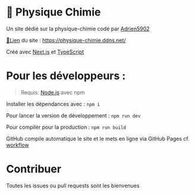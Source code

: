 # 🧪 Physique Chimie
Un site dédié sur la physique-chimie codé par [Adrien5902](https://github.com/Adrien5902)

[🔗Lien](https://physique-chimie.ddns.net/) du site : https://physique-chimie.ddns.net/

Créé avec [Next.js](https://nextjs.org/) et [TypeScript](https://www.typescriptlang.org/)

# Pour les développeurs :

> Requis: [Node.js](https://nodejs.org/) avec npm

Installer les dépendances avec :
```npm i```

Pour lancer la version de développement :
```npm run dev```

Pour compiler pour la production :
```npm run build```

GitHub compile automatique le site et le mets en ligne via GitHub Pages cf. [workflow](./.github/workflows/nextjs.yaml)

# Contribuer
Toutes les issues ou pull requests sont les bienvenues